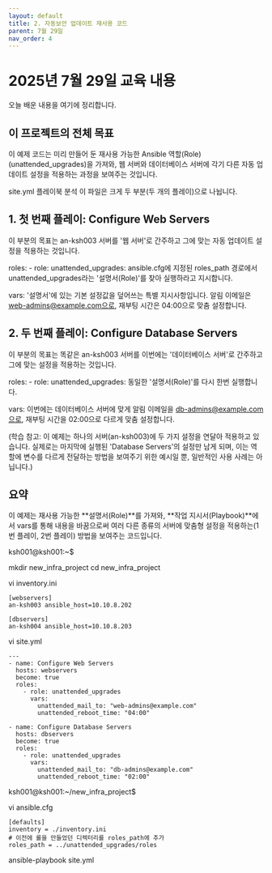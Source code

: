 ```yaml
---
layout: default
title: 2. 자동보안 업데이트 재사용 코드
parent: 7월 29일
nav_order: 4
---
```


# 2025년 7월 29일 교육 내용

오늘 배운 내용을 여기에 정리합니다.

## 이 프로젝트의 전체 목표
이 예제 코드는 미리 만들어 둔 재사용 가능한 Ansible 역할(Role)(unattended_upgrades)을 가져와, 웹 서버와 데이터베이스 서버에 각기 다른 자동 업데이트 설정을 적용하는 과정을 보여주는 것입니다.

site.yml 플레이북 분석
이 파일은 크게 두 부분(두 개의 플레이)으로 나뉩니다.

## 1. 첫 번째 플레이: Configure Web Servers
이 부분의 목표는 an-ksh003 서버를 '웹 서버'로 간주하고 그에 맞는 자동 업데이트 설정을 적용하는 것입니다.

roles: - role: unattended_upgrades: ansible.cfg에 지정된 roles_path 경로에서 unattended_upgrades라는 '설명서(Role)'를 찾아 실행하라고 지시합니다.

vars: '설명서'에 있는 기본 설정값을 덮어쓰는 특별 지시사항입니다. 알림 이메일은 web-admins@example.com으로, 재부팅 시간은 04:00으로 맞춤 설정합니다.

## 2. 두 번째 플레이: Configure Database Servers
이 부분의 목표는 똑같은 an-ksh003 서버를 이번에는 '데이터베이스 서버'로 간주하고 그에 맞는 설정을 적용하는 것입니다.

roles: - role: unattended_upgrades: 동일한 '설명서(Role)'를 다시 한번 실행합니다.

vars: 이번에는 데이터베이스 서버에 맞게 알림 이메일을 db-admins@example.com으로, 재부팅 시간을 02:00으로 다르게 맞춤 설정합니다.

(학습 참고: 이 예제는 하나의 서버(an-ksh003)에 두 가지 설정을 연달아 적용하고 있습니다. 실제로는 마지막에 실행된 'Database Servers'의 설정만 남게 되며, 이는 역할에 변수를 다르게 전달하는 방법을 보여주기 위한 예시일 뿐, 일반적인 사용 사례는 아닙니다.)

## 요약
이 예제는 재사용 가능한 **설명서(Role)**를 가져와, **작업 지시서(Playbook)**에서 vars를 통해 내용을 바꿈으로써 여러 다른 종류의 서버에 맞춤형 설정을 적용하는(1번 플레이, 2번 플레이) 방법을 보여주는 코드입니다.

ksh001@ksh001:~$

mkdir new_infra_project
cd new_infra_project

vi inventory.ini

```
[webservers]
an-ksh003 ansible_host=10.10.8.202

[dbservers]
an-ksh004 ansible_host=10.10.8.203
```

vi site.yml

```
---
- name: Configure Web Servers
  hosts: webservers
  become: true
  roles:
    - role: unattended_upgrades
      vars:
        unattended_mail_to: "web-admins@example.com"
        unattended_reboot_time: "04:00"

- name: Configure Database Servers
  hosts: dbservers
  become: true
  roles:
    - role: unattended_upgrades
      vars:
        unattended_mail_to: "db-admins@example.com"
        unattended_reboot_time: "02:00"
```

ksh001@ksh001:~/new_infra_project$

vi ansible.cfg

```
[defaults]
inventory = ./inventory.ini
# 이전에 롤을 만들었던 디렉터리를 roles_path에 추가
roles_path = ../unattended_upgrades/roles
```

ansible-playbook site.yml
